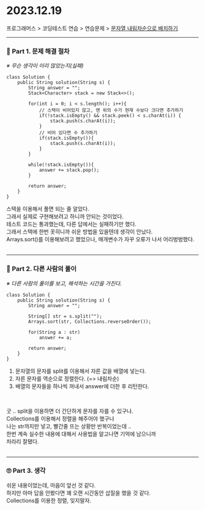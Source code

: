 
# 2023.12.19

프로그래머스 > 코딩테스트 연습 > 연습문제 > [문자열 내림차순으로 배치하기](https://school.programmers.co.kr/learn/courses/30/lessons/12917#)

---
### 📌 Part 1. 문제 해결 절차
_※ 무슨 생각이 이리 많았는지(실패)_<br>
```
class Solution {
    public String solution(String s) {
        String answer = "";
        Stack<Character> stack = new Stack<>();

        for(int i = 0; i < s.length(); i++){
            // 스택이 비어있지 않고, 맨 위의 수가 현재 수보다 크다면 추가하기
            if(!stack.isEmpty() && stack.peek() < s.charAt(i)) {
                stack.push(s.charAt(i));
            }
            // 비어 있다면 수 추가하기
            if(stack.isEmpty()){
                stack.push(s.charAt(i));
            }
        }

        while(!stack.isEmpty()){
            answer += stack.pop();
        }

        return answer;
    }
}
```

스택을 이용해서 풀면 되는 줄 알았다.<br>
그래서 실제로 구현해보려고 하니까 안되는 것이었다.<br>
테스트 코드는 통과했는데, 다른 답에서는 실패하기만 했다.<br>
그래서 스택에 한번 꼿히니까 쉬운 방법을 있을텐데 생각이 안났다.<br>
Arrays.sort()를 이용해보려고 했었으나, 매개변수가 자꾸 오류가 나서 어리벙벙했다.<br>
<br>

---
### 📌 Part 2. 다른 사람의 풀이
_※ 다른 사람의 풀이를 보고, 해석하는 시간을 가진다._<br>
```
class Solution {
    public String solution(String s) {
        String answer = "";

        String[] str = s.split("");
        Arrays.sort(str, Collections.reverseOrder());

        for(String a : str)
            answer += a;

        return answer;
    }
}
```
1. 문자열의 문자를 split를 이용해서 자른 값을 배열에 넣는다.
2. 자른 문자를 역순으로 정렬한다. (=> 내림차순)
3. 배열의 문자들을 하나씩 꺼내서 answer에 더한 후 리턴한다.
<br>

굿 .. split을 이용하면 더 간단하게 문자를 자를 수 있구나.<br>
Collections를 이용해서 정렬을 해주어야 했구나<br>
나는 str까지만 넣고, 빨간줄 뜨는 상황만 반복이었는데 ..<br>
한번 계속 실수한 내용에 대해서 사용법을 알고나면 기억에 남으니까<br>
차라리 잘됐다.<br>
<br>

---
### 🙄 Part 3. 생각
쉬운 내용이었는데, 마음이 앞선 것 같다.<br>
하지만 아마 답을 안봤다면 꽤 오랜 시간동안 삽질을 했을 것 같다.<br>
Collections를 이용한 정렬, 잊지말자.<br>